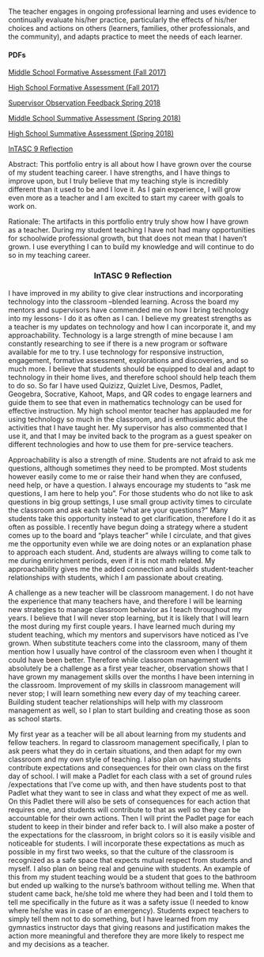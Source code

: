 <p>The teacher engages in ongoing professional learning and uses evidence to continually evaluate his/her practice, particularly the effects of his/her choices and actions on others (learners, families, other professionals, and the community), and adapts practice to meet the needs of each learner.</p>
<h4>PDFs</h4>
<p><a href="Formative%20Assessment%20MS.pdf">Middle School Formative Assessment (Fall 2017)</a></p>
<p><a href="Formative%20Assessment%20HS.pdf">High School Formative Assessment (Fall 2017)</a></p>
<p><a href="Eastern%20Tech%20Observation%202.pdf">Supervisor Observation Feedback Spring 2018</a></p>
<p><a href="Trumble%20Eval.pdf">Middle School Summative Assessment (Spring 2018)</a></p>
<p><a href="Summative%20HS.pdf">High School Summative Assessment (Spring 2018)</a></p>
<p><a href="InTASC%209%20Reflection.pdf">InTASC 9 Reflection</a></p>

<p>Abstract: This portfolio entry is all about how I have grown over the course of my student teaching career. I have strengths, and I have things to improve upon, but I truly believe that my teaching style is incredibly different than it used to be and I love it. As I gain experience, I will grow even more as a teacher and I am excited to start my career with goals to work on. </p>
<p>Rationale: The artifacts in this portfolio entry truly show how I have grown as a teacher. During my student teaching I have not had many opportunities for schoolwide professional growth, but that does not mean that I haven’t grown. I use everything I can to build my knowledge and will continue to do so in my teaching career.</p>
<h3 align="center">InTASC 9 Reflection</h3>
<p>I have improved in my ability to give clear instructions and incorporating technology into the classroom –blended learning. Across the board my mentors and supervisors have commended me on how I bring technology into my lessons- I do it as often as I can. I believe my greatest strengths as a teacher is my updates on technology and how I can incorporate it, and my approachability. Technology is a large strength of mine because I am constantly researching to see if there is a new program or software available for me to try. I use technology for responsive instruction, engagement, formative assessment, explorations and discoveries, and so much more. I believe that students should be equipped to deal and adapt to technology in their home lives, and therefore school should help teach them to do so. So far I have used Quizizz, Quizlet Live, Desmos, Padlet, Geogebra, Socrative, Kahoot, Maps, and QR codes to engage learners and guide them to see that even in mathematics technology can be used for effective instruction. My high school mentor teacher has applauded me for using technology so much in the classroom, and is enthusiastic about the activities that I have taught her. My supervisor has also commented that I use it, and that I may be invited back to the program as a guest speaker on different technologies and how to use them for pre-service teachers. </p>
<p>Approachability is also a strength of mine. Students are not afraid to ask me questions, although sometimes they need to be prompted. Most students however easily come to me or raise their hand when they are confused, need help, or have a question. I always encourage my students to “ask me questions, I am here to help you”. For those students who do not like to ask questions in big group settings, I use small group activity times to circulate the classroom and ask each table “what are your questions?” Many students take this opportunity instead to get  clarification, therefore I do it as often as possible. I recently have begun doing a strategy where a student comes up to the board and “plays teacher” while I circulate, and that gives me the opportunity even while we are doing notes or an explanation phase to approach each student. And, students are always willing to come talk to me during enrichment periods, even if it is not math related. My approachability gives me the added connection and builds student-teacher relationships with students, which I am passionate about creating. </p>
<p>A challenge as a new teacher will be classroom management. I do not have the experience that many teachers have, and therefore I will be learning new strategies to manage classroom behavior as I teach throughout my years. I believe that I will never stop learning, but it is likely that I will learn the most during my first couple years. I have learned much during my student teaching, which my mentors and supervisors have noticed as I’ve grown. When substitute teachers come into the classroom, many of them mention how I usually have control of the classroom even when I thought it could have been better. Therefore while classroom management will absolutely be a challenge as a first year teacher, observation shows that I have grown my management skills over the months I have been interning in the classroom. Improvement of my skills in classroom management will never stop; I will learn something new every day of my teaching career. Building student teacher relationships will help with my classroom management as well, so I plan to start building and creating those as soon as school starts. </p>
<p>My first year as a teacher will be all about learning from my students and fellow teachers. In regard to classroom management specifically, I plan to ask peers what they do in certain  situations, and then adapt for my own classroom and my own style of teaching. I also plan on having students contribute expectations and consequences for their own class on the first day of school. I will make a Padlet for each class with a set of ground rules /expectations that I’ve come up with, and then have students post to that Padlet what they want to see in class and what they expect of me as well. On this Padlet there will also be sets of consequences for each action that requires one, and students will contribute to that as well so they can be accountable for their own actions. Then I will print the Padlet page for each student to keep in their binder and refer back to. I will also make a poster of the expectations for the classroom, in bright colors so it is easily visible and noticeable for students. I will incorporate these expectations as much as possible in my first two weeks, so that the culture of the classroom is recognized as a safe space that expects mutual respect from students and myself. I also plan on being real and genuine with students. An example of this from my student teaching would be a student that goes to the bathroom but ended up walking to the nurse’s bathroom without telling me. When that student came back, he/she told me where they had been and I told them to tell me specifically in the future as it was a safety issue (I needed to know where he/she was in case of an emergency). Students expect teachers to simply tell them not to do something, but I have learned from my gymnastics instructor days that giving reasons and justification makes the action more meaningful and therefore they are more likely to respect me and my decisions as a teacher. </p>
